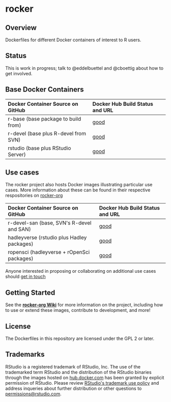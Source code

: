 # rocker #

## Overview ##

Dockerfiles for different Docker containers of interest to R users.

## Status ##

This is work in progress; talk to @eddelbuettel and @cboettig about how to get involved.

## Base Docker Containers ##

| Docker Container Source on GitHub             | Docker Hub Build Status and URL
| :---------------------------------------      | :-----------------------------------------
| r-base (base package to build from)           | [good](https://registry.hub.docker.com/repos/rocker/r-base/)
| r-devel (base plus R-devel from SVN)          | [good](https://registry.hub.docker.com/repos/rocker/r-devel/)
| rstudio (base plus RStudio Server)            | [good](https://registry.hub.docker.com/repos/rocker/rstudio/)


## Use cases ##

The rocker project also hosts Docker images illustrating particular use cases. More information
about these can be found in their respective respositories on [rocker-org](https://github.com/rocker-org)

| Docker Container Source on GitHub             | Docker Hub Build Status and URL
| :---------------------------------------      | :-----------------------------------------
| r-devel-san (base, SVN's R-devel and SAN)     | [good](https://registry.hub.docker.com/repos/rocker/r-devel-san/)
| hadleyverse (rstudio plus Hadley packages)    | [good](https://registry.hub.docker.com/repos/rocker/hadleyverse/)
| ropensci (hadleyverse + rOpenSci packages)    | [good](https://registry.hub.docker.com/repos/rocker/ropensci/)

Anyone interested in proposing or collaborating on additional use cases should [get in touch](http://github.com/rocker-org/rocker/issues)


## Getting Started ##

See the **[rocker-org Wiki](https://github.com/rocker-org/rocker/wiki)** for more information on the project, including how to use or extend these images, contribute to development, and more!

## License ##

The Dockerfiles in this repository are licensed under the GPL 2 or later.

## Trademarks ##

RStudio is a registered trademark of RStudio, Inc.  The use
of the trademarked term RStudio and the distribution
of the RStudio binaries through the images hosted on
[hub.docker.com](https://registry.hub.docker.com/) has been granted
by explicit permission of RStudio.  Please review [RStudio's
trademark use policy](http://www.rstudio.com/about/trademark/) and
address inqueries about further distribution or other questions to
[permissions@rstudio.com](emailto:permissions@rstudio.com).


